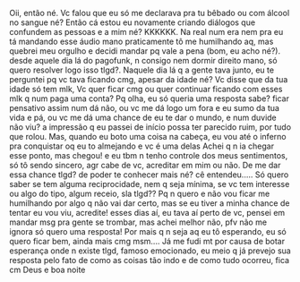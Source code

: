 Oii, então né. Vc falou que eu só me declarava pra tu bêbado ou com álcool no sangue né? Então cá estou eu novamente
criando diálogos que confundem as pessoas e a mim né? KKKKKK. Na real num era nem pra eu tá mandando esse áudio mano
praticamente tô me humilhando aq, mas quebrei meu orgulho e decidi mandar pq vale a pena (bom, eu acho né?).
desde aquele dia lá do pagofunk, n consigo nem dormir direito mano, só quero resolver logo isso tlgd?. 
Naquele dia lá q a gente tava junto, eu te perguntei pq vc tava ficando cmg, apesar da idade né? Vc disse que da tua idade
só tem mlk, Vc quer ficar cmg ou quer continuar ficando com esses mlk q num paga uma conta? Pq olha, eu só queria uma
resposta sabe? ficar pensativo assim num dá não, ou vc me dá logo um fora e eu sumo da tua vida e pá, ou vc me dá uma
chance de eu te dar o mundo, e num duvide não viu? a impressão q eu passei de início possa ter parecido ruim, por tudo que
rolou. Mas, quando eu boto uma coisa na cabeça, eu vou até o inferno pra conquistar oq eu to almejando e vc é uma delas
Achei q n ia chegar esse ponto, mas chegou! e eu tbm n tenho controle dos meus sentimentos, só tô sendo sincero, agr cabe
de vc, acreditar em mim ou não. De me dar essa chance tlgd? de poder te conhecer mais né? cê entendeu..... Só quero saber
se tem alguma reciprocidade, nem q seja mínima, se vc tem interesse ou algo do tipo, algum receio, sla tlgd?? Pq n quero
e não vou ficar me humilhando por algo q não vai dar certo, mas se eu tiver a minha chance de tentar eu vou viu, acredite!
esses dias aí, eu tava aí perto de vc, pensei em mandar msg pra gente se trombar, mas achei melhor não, pfv não me ignora
só quero uma resposta! Por mais q n seja aq eu tô esperando, eu só quero ficar bem, ainda mais cmg msm....
Já me fudi mt por causa de botar esperança onde n existe tlgd, famoso emocionado, eu meio q já prevejo sua resposta
pelo fato de como as coisas tão indo e de como tudo ocorreu, fica cm Deus e boa noite 
